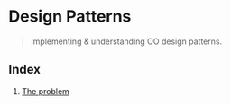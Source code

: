 # Design Patterns

> Implementing & understanding OO design patterns.

## Index

1. [The problem](./problem#problem)
